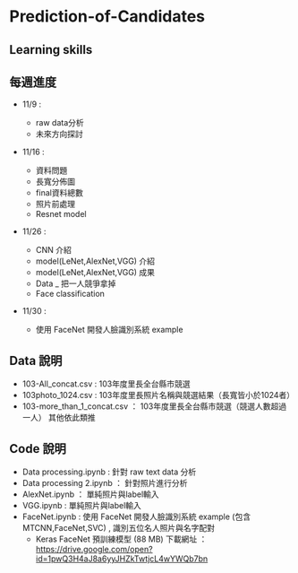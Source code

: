 # Prediction-of-Candidates
## Learning skills


## 每週進度
* 11/9 : 
  * raw data分析
  * 未來方向探討

* 11/16 :
  * 資料問題
  * 長寬分佈圖
  * final資料總數
  * 照片前處理
  * Resnet model
 
* 11/26 :
  * CNN 介紹
  * model(LeNet,AlexNet,VGG) 介紹
  * model(LeNet,AlexNet,VGG) 成果
  * Data _ 把一人競爭拿掉
  * Face classification

* 11/30 :
  * 使用 FaceNet 開發人臉識別系統 example

## Data 說明
* 103-All_concat.csv : 103年度里長全台縣市競選
* 103photo_1024.csv : 103年度里長照片名稱與競選結果（長寬皆小於1024者）
* 103-more_than_1_concat.csv ： 103年度里長全台縣市競選（競選人數超過一人）
其他依此類推

## Code 說明
* Data processing.ipynb : 針對 raw text data 分析
* Data processing 2.ipynb ： 針對照片進行分析
* AlexNet.ipynb ： 單純照片與label輸入
* VGG.ipynb : 單純照片與label輸入
* FaceNet.ipynb : 使用 FaceNet 開發人臉識別系統 example (包含MTCNN,FaceNet,SVC) , 識別五位名人照片與名字配對
  * Keras FaceNet 預訓練模型 (88 MB) 下載網址 ： https://drive.google.com/open?id=1pwQ3H4aJ8a6yyJHZkTwtjcL4wYWQb7bn  
